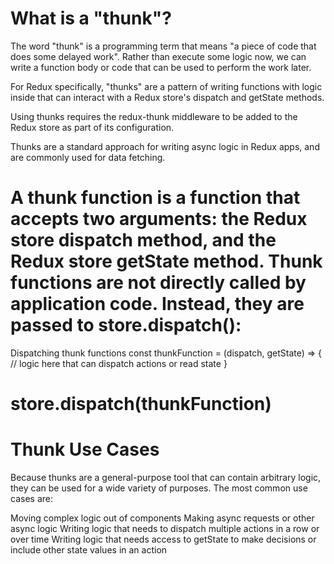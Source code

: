 # What is a "thunk"?

The word "thunk" is a programming term that means "a piece of code that does some delayed work". Rather than execute some logic now, we can write a function body or code that can be used to perform the work later.

For Redux specifically, "thunks" are a pattern of writing functions with logic inside that can interact with a Redux store's dispatch and getState methods.

Using thunks requires the redux-thunk middleware to be added to the Redux store as part of its configuration.

Thunks are a standard approach for writing async logic in Redux apps, and are commonly used for data fetching.

# A thunk function is a function that accepts two arguments: the Redux store dispatch method, and the Redux store getState method. Thunk functions are not directly called by application code. Instead, they are passed to store.dispatch():

Dispatching thunk functions
const thunkFunction = (dispatch, getState) => {
// logic here that can dispatch actions or read state
}

# store.dispatch(thunkFunction)

# Thunk Use Cases

Because thunks are a general-purpose tool that can contain arbitrary logic, they can be used for a wide variety of purposes. The most common use cases are:

Moving complex logic out of components
Making async requests or other async logic
Writing logic that needs to dispatch multiple actions in a row or over time
Writing logic that needs access to getState to make decisions or include other state values in an action
